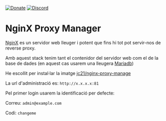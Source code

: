 [![Donate](https://img.shields.io/badge/donate-paypal-yellowgreen.svg)](https://www.paypal.com/donate/?hosted_button_id=EFVMSRHVBNJP4)
[![Discord](https://img.shields.io/discord/432663330281226270?color=728ED5&logo=discord&label=discord)](https://discord.gg/ahVq54p)

# NginX Proxy Manager

[NginX](https://www.nginx.com) es un servidor web lleuger i potent que fins hi tot pot servir-nos de reverse proxy.

Amb aquest stack tenim tant el contenidor del servidor web com el de la base de dades (en aquest cas usarem una lleugera [Mariadb](https://mariadb.org))

He escollit per instal·lar la imatge [jc21/nginx-proxy-manage](https://hub.docker.com/r/jc21/nginx-proxy-manager)

La url d'administració es: `http://x.x.x.x:81`

Pel primer login usarem la identificació per defecte:

Correu: `admin@example.com`

Codi:   `changeme`
